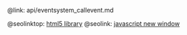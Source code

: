 @link: api/eventsystem_callevent.md

@seolinktop: [html5 library](https://webix.com)
@seolink: [javascript new window](https://webix.com/widget/window/)